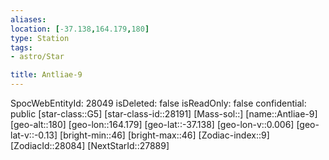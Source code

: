 ```yaml
---
aliases: 
location: [-37.138,164.179,180]
type: Station
tags:
- astro/Star

title: Antliae-9
---
```

SpocWebEntityId: 28049
isDeleted: false
isReadOnly: false
confidential: public
[star-class::G5]
[star-class-id::28191]
[Mass-sol::]
[name::Antliae-9]
[geo-alt::180]
[geo-lon::164.179]
[geo-lat::-37.138]
[geo-lon-v::0.006]
[geo-lat-v::-0.13]
[bright-min::46]
[bright-max::46]
[Zodiac-index::9]
[ZodiacId::28084]
[NextStarId::27889]



